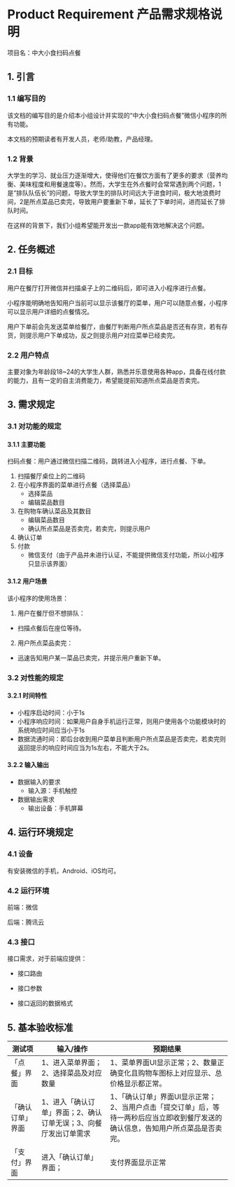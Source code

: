

# Product Requirement 产品需求规格说明

项目名：中大小食扫码点餐

## 1. 引言

### 1.1 编写目的

该文档的编写目的是介绍本小组设计并实现的“中大小食扫码点餐”微信小程序的所有功能。

本文档的预期读者有开发人员，老师/助教，产品经理。

### 1.2 背景

大学生的学习、就业压力逐渐增大，使得他们在餐饮方面有了更多的要求（营养均衡、美味程度和用餐速度等）。然而，大学生在外点餐时会常常遇到两个问题，1是”排队队伍长”的问题，导致大学生的排队时间远大于进食时间，极大地浪费时间，2是所点菜品已卖完，导致用户要重新下单，延长了下单时间，进而延长了排队时间。

在这样的背景下，我们小组希望能开发出一款app能有效地解决这个问题。

## 2. 任务概述

### 2.1 目标

用户在餐厅打开微信并扫描桌子上的二维码后，即可进入小程序进行点餐。

小程序能明确地告知用户当前可以显示该餐厅的菜单，用户可以随意点餐，小程序可以显示用户详细的点餐情况。

用户下单前会先发送菜单给餐厅，由餐厅判断用户所点菜品是否还有存货，若有存货，则提示用户下单成功，反之则提示用户对应菜单已经卖完。

### 2.2 用户特点

主要对象为年龄段18~24的大学生人群，熟悉并乐意使用各种app，具备在线付款的能力，且有一定的自主消费能力，希望能提前知道所点菜品是否卖完。



## 3. 需求规定

### 3.1 对功能的规定

#### 3.1.1 主要功能

扫码点餐：用户通过微信扫描二维码，跳转进入小程序，进行点餐、下单。

1. 扫描餐厅桌位上的二维码
2. 在小程序界面的菜单进行点餐（选择菜品）
   - 选择菜品
   - 编辑菜品数目
3. 在购物车确认菜品及其数目
   - 编辑菜品数目
   - 确认所点菜品是否卖完，若卖完，则提示用户
4. 确认订单
5. 付款
   - 微信支付（由于产品并未进行认证，不能提供微信支付功能，所以小程序只显示该界面）

#### 3.1.2 用户场景

该小程序的使用场景：

1. 用户在餐厅但不想排队：

- 扫描点餐后在座位等待。

2. 用户所点菜品卖完：

- 迅速告知用户某一菜品已卖完，并提示用户重新下单。

### 3.2 对性能的规定 

#### 3.2.1 时间特性

- 小程序启动时间：小于1s
- 小程序响应时间：如果用户自身手机运行正常，则用户使用各个功能模块时的系统响应时间应当小于1s
- 数据流通时间：即后台收到用户菜单且判断用户所点菜品是否卖完，若卖完则返回提示的响应时间应当为1s左右，不能大于2s。

#### 3.2.2 输入输出

- 数据输入的要求
  - 输入源：手机触控
- 数据输出需求
  - 输出设备：手机屏幕

## 4. 运行环境规定

### 4.1 设备

有安装微信的手机，Android、iOS均可。

### 4.2 运行环境

前端：微信

后端：腾讯云

### 4.3 接口

接口需求，对于前端应提供：

- 接口路由


- 接口参数


- 接口返回的数据格式

## 5. 基本验收标准


| 测试项      | 输入/操作                             | 预期结果                                     |
| -------- | --------------------------------- | ---------------------------------------- |
| 「点餐」界面   | 1、进入菜单界面；2、选择菜品及对应数量              | 1、菜单界面UI显示正常；2、数量正确变化且购物车图标上对应显示、总价格显示都正常。 |
| 「确认订单」界面 | 1、进入「确认订单」界面；2、确认订单无误；3、向餐厅发出订单需求 | 1、「确认订单」界面UI显示正常；2、当用户点击「提交订单」后，等待一两秒后应当立即收到餐厅发送的确认信息，告知用户所点菜品是否卖完。 |
| 「支付」界面   | 进入「确认订单」界面；                       | 支付界面显示正常                                 |